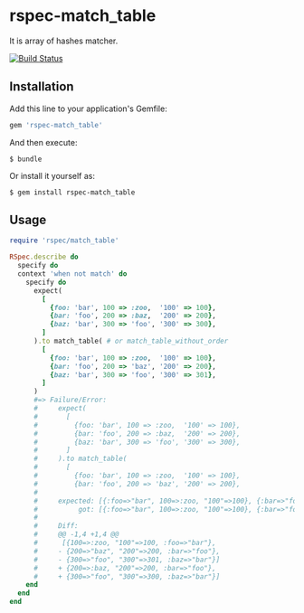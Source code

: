 # rspec-match_table

It is array of hashes matcher.

[![Build Status](https://travis-ci.org/winebarrel/rspec-match_table.svg?branch=master)](https://travis-ci.org/winebarrel/rspec-match_table)

## Installation

Add this line to your application's Gemfile:

```ruby
gem 'rspec-match_table'
```

And then execute:

    $ bundle

Or install it yourself as:

    $ gem install rspec-match_table

## Usage

```ruby
require 'rspec/match_table'

RSpec.describe do
  specify do
  context 'when not match' do
    specify do
      expect(
        [
          {foo: 'bar', 100 => :zoo,  '100' => 100},
          {bar: 'foo', 200 => :baz,  '200' => 200},
          {baz: 'bar', 300 => 'foo', '300' => 300},
        ]
      ).to match_table( # or match_table_without_order
        [
          {foo: 'bar', 100 => :zoo,  '100' => 100},
          {bar: 'foo', 200 => 'baz', '200' => 200},
          {baz: 'bar', 300 => 'foo', '300' => 301},
        ]
      )
      #=> Failure/Error:
      #     expect(
      #       [
      #         {foo: 'bar', 100 => :zoo,  '100' => 100},
      #         {bar: 'foo', 200 => :baz,  '200' => 200},
      #         {baz: 'bar', 300 => 'foo', '300' => 300},
      #       ]
      #     ).to match_table(
      #       [
      #         {foo: 'bar', 100 => :zoo,  '100' => 100},
      #         {bar: 'foo', 200 => 'baz', '200' => 200},
      #
      #     expected: [{:foo=>"bar", 100=>:zoo, "100"=>100}, {:bar=>"foo", 200=>"baz", "200"=>200}, {:baz=>"bar", 300=>"foo", "300"=>301}]
      #          got: [{:foo=>"bar", 100=>:zoo, "100"=>100}, {:bar=>"foo", 200=>:baz, "200"=>200}, {:baz=>"bar", 300=>"foo", "300"=>300}]
      #
      #     Diff:
      #     @@ -1,4 +1,4 @@
      #      [{100=>:zoo, "100"=>100, :foo=>"bar"},
      #     - {200=>"baz", "200"=>200, :bar=>"foo"},
      #     - {300=>"foo", "300"=>301, :baz=>"bar"}]
      #     + {200=>:baz, "200"=>200, :bar=>"foo"},
      #     + {300=>"foo", "300"=>300, :baz=>"bar"}]
    end
  end
end
```
